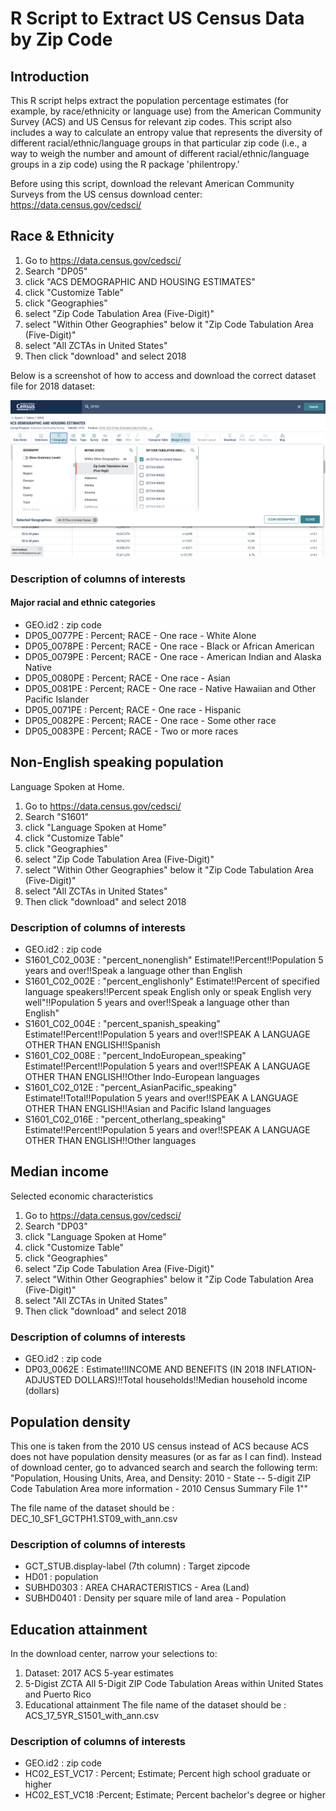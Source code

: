 # R Script to Extract US Census Data by Zip Code

## Introduction 
This R script helps extract the population percentage estimates (for example, by race/ethnicity or language use) from the American Community Survey (ACS) and US Census for relevant zip codes. This script also includes a way to calculate an entropy value that represents the diversity of different racial/ethnic/language groups in that particular zip code (i.e., a way to weigh the number and amount of different racial/ethnic/language groups in a zip code) using the R package 'philentropy.'

Before using this script, download the relevant American Community Surveys from the US census download center: https://data.census.gov/cedsci/

## Race & Ethnicity
1) Go to https://data.census.gov/cedsci/
2) Search "DP05" 
3) click "ACS DEMOGRAPHIC AND HOUSING ESTIMATES"
4) click "Customize Table"
5) click "Geographies"
6) select "Zip Code Tabulation Area (Five-Digit)"
7) select "Within Other Geographies" below it "Zip Code Tabulation Area (Five-Digit)"
8) select "All ZCTAs in United States"
9) Then click "download" and select 2018

Below is a screenshot of how to access and download the correct dataset file for 2018 dataset:

![ACS_screenshot](New_ACS_dataset_extraction.png)

### Description of columns of interests 

#### Major racial and ethnic categories

- GEO.id2 : zip code 
- DP05_0077PE : Percent; RACE - One race - White Alone
- DP05_0078PE : Percent; RACE - One race - Black or African American
- DP05_0079PE : Percent; RACE - One race - American Indian and Alaska Native
- DP05_0080PE : Percent; RACE - One race - Asian
- DP05_0081PE : Percent; RACE - One race - Native Hawaiian and Other Pacific Islander
- DP05_0071PE : Percent; RACE - One race - Hispanic
- DP05_0082PE : Percent; RACE - One race - Some other race
- DP05_0083PE : Percent; RACE - Two or more races

## Non-English speaking population
Language Spoken at Home.
1) Go to https://data.census.gov/cedsci/
2) Search "S1601" 
3) click "Language Spoken at Home"
4) click "Customize Table"
5) click "Geographies"
6) select "Zip Code Tabulation Area (Five-Digit)"
7) select "Within Other Geographies" below it "Zip Code Tabulation Area (Five-Digit)"
8) select "All ZCTAs in United States"
9) Then click "download" and select 2018

### Description of columns of interests 
- GEO.id2 : zip code
- S1601_C02_003E : "percent_nonenglish" Estimate!!Percent!!Population 5 years and over!!Speak a language other than English
- S1601_C02_002E : "percent_englishonly" Estimate!!Percent of specified language speakers!!Percent speak English only or speak English very well"!!Population 5 years and over!!Speak a language other than English"
- S1601_C02_004E : "percent_spanish_speaking" Estimate!!Percent!!Population 5 years and over!!SPEAK A LANGUAGE OTHER THAN ENGLISH!!Spanish
- S1601_C02_008E : "percent_IndoEuropean_speaking" Estimate!!Percent!!Population 5 years and over!!SPEAK A LANGUAGE OTHER THAN ENGLISH!!Other Indo-European languages
- S1601_C02_012E : "percent_AsianPacific_speaking" Estimate!!Total!!Population 5 years and over!!SPEAK A LANGUAGE OTHER THAN ENGLISH!!Asian and Pacific Island languages
- S1601_C02_016E : "percent_otherlang_speaking" Estimate!!Percent!!Population 5 years and over!!SPEAK A LANGUAGE OTHER THAN ENGLISH!!Other languages


## Median income 
Selected economic characteristics
1) Go to https://data.census.gov/cedsci/
2) Search "DP03" 
3) click "Language Spoken at Home"
4) click "Customize Table"
5) click "Geographies"
6) select "Zip Code Tabulation Area (Five-Digit)"
7) select "Within Other Geographies" below it "Zip Code Tabulation Area (Five-Digit)"
8) select "All ZCTAs in United States"
9) Then click "download" and select 2018

### Description of columns of interests 
 - GEO.id2 : zip code
 - DP03_0062E : Estimate!!INCOME AND BENEFITS (IN 2018 INFLATION-ADJUSTED DOLLARS)!!Total households!!Median household income (dollars)

## Population density
This one is taken from the 2010 US census instead of ACS because ACS does not have population density measures (or as far as I can find).
Instead of download center, go to advanced search and search the following term:
"Population, Housing Units, Area, and Density: 2010 - State -- 5-digit ZIP Code Tabulation Area  more information - 2010 Census Summary File 1""

The file name of the dataset should be : DEC_10_SF1_GCTPH1.ST09_with_ann.csv

### Description of columns of interests 
 - GCT_STUB.display-label (7th column) : Target zipcode
 - HD01 : population
 - SUBHD0303 : AREA CHARACTERISTICS - Area (Land)
 - SUBHD0401 : Density per square mile of land area - Population


## Education attainment
In the download center, narrow your selections to:
1) Dataset: 2017 ACS 5-year estimates 
2) 5-Digist ZCTA All 5-Digit ZIP Code Tabulation Areas within United States and Puerto Rico
3) Educational attainment
The file name of the dataset should be : ACS_17_5YR_S1501_with_ann.csv

### Description of columns of interests 
 - GEO.id2 : zip code
 - HC02_EST_VC17 : Percent; Estimate; Percent high school graduate or higher
 - HC02_EST_VC18 :Percent; Estimate; Percent bachelor's degree or higher

 
 
 
 
